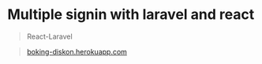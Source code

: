 # Multiple signin with laravel and react

> React-Laravel

> [boking-diskon.herokuapp.com](https://boking-diskon.herokuapp.com/)